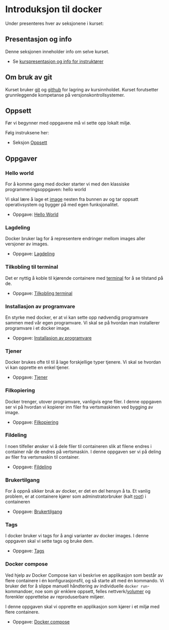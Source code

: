 


# Introduksjon til docker

Under presenteres hver av seksjonene i kurset:

## Presentasjon og info

Denne seksjonen inneholder info om selve kurset.


- Se [kurspresentasjon og info for instruktører](./doc/README.md)

## Om bruk av git

Kurset bruker [git](./oss/hvaer_git.md) og [github](./oss/hvaer_github.md) for lagring av kursinnholdet. Kurset forutsetter grunnleggende kompetanse på versjonskontrollsystemer.

## Oppsett

Før vi begynner med oppgavene må vi sette opp lokalt miljø.

Følg instruksene her:


- Seksjon [Oppsett](./oppsett/README.md)

## Oppgaver

### Hello world

For å komme gang med docker starter vi med den klassiske programmeringsoppgaven: hello world

Vi skal lære å lage et [image](./oss/hvaer_image.md) nesten fra bunnen av og tar oppsatt operativsystem og bygger på med egen funksjonalitet.

- Oppgave: [Hello World](./helloworld/README.md)


### Lagdeling

Docker bruker lag for å representere endringer mellom images aller versjoner av images.

- Oppgave: [Lagdeling](./lagdeling/README.md)


### Tilkobling til terminal

Det er nyttig å koble til kjørende containere med [terminal](./oss/ny_terminal.md) for å se tilstand på de.

- Oppgave: [Tilkobling terminal](./tilkobling_terminal/README.md)

### Installasjon av programvare

En styrke med docker, er at vi kan sette opp nødvendig programvare sammen med vår egen programvare. Vi skal se på hvordan man installerer programvare i et docker image.

- Oppgave: [Installasjon av programvare](./installasjon_programvare/README.md)


### Tjener

Docker brukes ofte til til å lage forskjellige typer tjenere. Vi skal se hvordan vi kan opprette en enkel tjener.

- Oppgave: [Tjener](./tjener/README.md)


### Filkopiering

Docker trenger, utover programvare, vanligvis egne filer. I denne oppgaven ser vi på hvordan vi kopierer inn filer fra vertsmaskinen ved bygging av image.

- Oppgave: [Filkopiering](./filkopiering/README.md)


### Fildeling

I noen tilfeller ønsker vi å dele filer til containeren slik at filene endres i container når de endres på vertsmaskin. I denne oppgaven ser vi på deling av filer fra vertsmaskin til container.

- Oppgave: [Fildeling](./fildeling/README.md)


### Brukertilgang

For å oppnå sikker bruk av docker, er det en del hensyn å ta. Et vanlig problem, er at containere kjører som adminstratorbruker (kalt [root](./oss/root.md)) i containeren

- Oppgave: [Brukertilgang](./brukertilgang/README.md)

### Tags

I docker bruker vi tags for å angi varianter av docker images. I denne oppgaven skal vi sette tags og bruke dem.

- Oppgave: [Tags](./tags/README.md)

### Docker compose

Ved hjelp av Docker Compose kan vi beskrive en applikasjon som består av flere containere i én konfigurasjonsfil, og så starte alt med én kommando. Vi bruker det for å slippe manuell håndtering av individuelle `docker run`-kommandoer, noe som gir enklere oppsett, felles nettverk/[volumer](./oss/hvaer_volume.md) og forenkler opprettelse av reproduserbare miljøer.

I denne oppgaven skal vi opprette en applikasjon som kjører i et miljø med flere containere.

- Oppgave: [Docker compose](./dockercompose/README.md)


